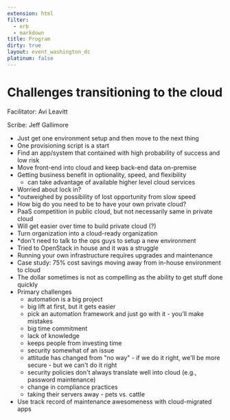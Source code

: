 ```yaml
---
extension: html
filter:
  - erb
  - markdown
title: Program
dirty: true
layout: event_washington_dc
platinum: false
---
```


# Challenges transitioning to the cloud

Facilitator: Avi Leavitt

Scribe: Jeff Gallimore

* Just get one environment setup and then move to the next thing
* One provisioning script is a start
* Find an app/system that contained with high probability of success and low risk
* Move front-end into cloud and keep back-end data on-premise
* Getting business benefit in optionality, speed, and flexibility
  * can take advantage of available higher level cloud services
* Worried about lock in?
* *outweighed by possibility of lost opportunity from slow speed
* How big do you need to be to have your own private cloud?
* PaaS competition in public cloud, but not necessarily same in private cloud
* Will get easier over time to build private cloud (?)
* Turn organization into a cloud-ready organization
* *don't need to talk to the ops guys to setup a new environment
* Tried to OpenStack in house and it was a struggle
* Running your own infrastructure requires upgrades and maintenance
* Case study: 75% cost savings moving away from in-house environment to cloud
* The dollar sometimes is not as compelling as the ability to get stuff done quickly
* Primary challenges
  * automation is a big project
  * big lift at first, but it gets easier
  * pick an automation framework and just go with it - you'll make mistakes
  * big time commitment
  * lack of knowledge
  * keeps people from investing time
  * security somewhat of an issue
  * attitude has changed from "no way" - if we do it right, we'll be more secure - but we can't do it right
  * security policies don't always translate well into cloud (e.g., password maintenance)
  * change in compliance practices
  * taking their servers away - pets vs. cattle
* Use track record of maintenance awesomeness with cloud-migrated apps
